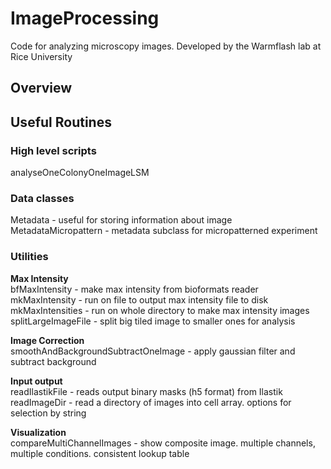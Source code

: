 # ImageProcessing
Code for analyzing microscopy images. Developed by the Warmflash lab at Rice University

## Overview


## Useful Routines
### High level scripts   
analyseOneColonyOneImageLSM   

### Data classes  
Metadata - useful for storing information about image   
MetadataMicropattern - metadata subclass for micropatterned experiment

### Utilities

**Max Intensity**      
bfMaxIntensity - make max intensity from bioformats reader
mkMaxIntensity - run on file to output max intensity file to disk   
mkMaxIntensities - run on whole directory to make max intensity images   
splitLargeImageFile - split big tiled image to smaller ones for analysis   

**Image Correction**   
smoothAndBackgroundSubtractOneImage - apply gaussian filter and subtract background    

**Input output**   
readIlastikFile - reads output binary masks (h5 format) from Ilastik
readImageDir - read a directory of images into cell array. options for selection by string

**Visualization**   
compareMultiChannelImages - show composite image. multiple channels, multiple conditions. consistent lookup table   



